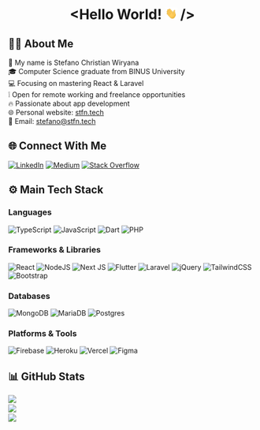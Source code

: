 <h1 align="center">&lt;Hello World! <img src="https://raw.githubusercontent.com/Stefanc23/Stefanc23/master/Hi.gif" width=24 height=24/> /&gt;</h1>

## 👨‍💻 About Me
🧑 My name is Stefano Christian Wiryana<br/>
🎓 Computer Science graduate from BINUS University<br/>
💻 Focusing on mastering React & Laravel<br/>
❕ Open for remote working and freelance opportunities<br />
🔥 Passionate about app development<br/>
🌐 Personal website: [stfn.tech](https://stfn.tech)<br/>
📮 Email: [stefano@stfn.tech](mailto:stefano@stfn.tech)


## 🌐 Connect With Me
[![LinkedIn](https://img.shields.io/badge/LinkedIn-%230077B5.svg?logo=linkedin&logoColor=white)](https://linkedin.com/in/stefanocwiryana)
[![Medium](https://img.shields.io/badge/Medium-12100E?logo=medium&logoColor=white)](https://medium.com/@stefanocw)
[![Stack Overflow](https://img.shields.io/badge/-Stackoverflow-FE7A16?logo=stack-overflow&logoColor=white)](https://stackoverflow.com/users/19312729) 

## ⚙ Main Tech Stack

### Languages
![TypeScript](https://img.shields.io/badge/typescript-%23007ACC.svg?style=for-the-badge&logo=typescript&logoColor=white)
![JavaScript](https://img.shields.io/badge/javascript-%23323330.svg?style=for-the-badge&logo=javascript&logoColor=%23F7DF1E)
![Dart](https://img.shields.io/badge/dart-%230175C2.svg?style=for-the-badge&logo=dart&logoColor=white)
![PHP](https://img.shields.io/badge/php-%23777BB4.svg?style=for-the-badge&logo=php&logoColor=white)

### Frameworks & Libraries

![React](https://img.shields.io/badge/react-%2320232a.svg?style=for-the-badge&logo=react&logoColor=%2361DAFB)
![NodeJS](https://img.shields.io/badge/node.js-6DA55F?style=for-the-badge&logo=node.js&logoColor=white)
![Next JS](https://img.shields.io/badge/Next-black?style=for-the-badge&logo=next.js&logoColor=white)
![Flutter](https://img.shields.io/badge/Flutter-%2302569B.svg?style=for-the-badge&logo=Flutter&logoColor=white)
![Laravel](https://img.shields.io/badge/laravel-%23FF2D20.svg?style=for-the-badge&logo=laravel&logoColor=white)
![jQuery](https://img.shields.io/badge/jquery-%230769AD.svg?style=for-the-badge&logo=jquery&logoColor=white)
![TailwindCSS](https://img.shields.io/badge/tailwindcss-%2338B2AC.svg?style=for-the-badge&logo=tailwind-css&logoColor=white)
![Bootstrap](https://img.shields.io/badge/bootstrap-%23563D7C.svg?style=for-the-badge&logo=bootstrap&logoColor=white)

### Databases
![MongoDB](https://img.shields.io/badge/MongoDB-%234ea94b.svg?style=for-the-badge&logo=mongodb&logoColor=white)
![MariaDB](https://img.shields.io/badge/MariaDB-003545?style=for-the-badge&logo=mariadb&logoColor=white)
![Postgres](https://img.shields.io/badge/postgres-%23316192.svg?style=for-the-badge&logo=postgresql&logoColor=white)

### Platforms & Tools
![Firebase](https://img.shields.io/badge/firebase-%23039BE5.svg?style=for-the-badge&logo=firebase)
![Heroku](https://img.shields.io/badge/heroku-%23430098.svg?style=for-the-badge&logo=heroku&logoColor=white)
![Vercel](https://img.shields.io/badge/vercel-%23000000.svg?style=for-the-badge&logo=vercel&logoColor=white)
![Figma](https://img.shields.io/badge/figma-%23F24E1E.svg?style=for-the-badge&logo=figma&logoColor=white)

## 📊 GitHub Stats
![](https://github-readme-stats.vercel.app/api?username=Stefanc23&theme=slateorange&hide_border=false&include_all_commits=true&count_private=true)<br/>
![](https://github-readme-streak-stats.herokuapp.com/?user=Stefanc23&theme=slateorange&hide_border=false)<br/>
![](https://github-readme-stats.vercel.app/api/top-langs/?username=Stefanc23&theme=slateorange&hide_border=false&include_all_commits=true&count_private=true&layout=compact)

